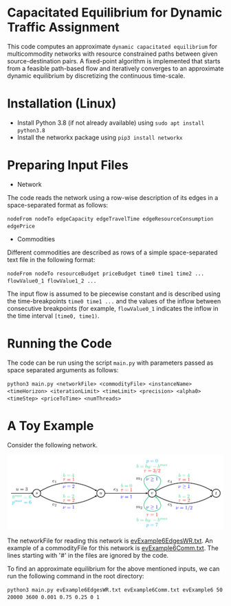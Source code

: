 # Capacitated Equilibrium for Dynamic Traffic Assignment
This code computes an approximate `dynamic capacitated equilibrium` for multicommodity networks with resource
constrained paths between given source-destination pairs. A fixed-point algorithm is implemented that
starts from a feasible path-based flow and iteratively converges to an approximate dynamic equilibrium by discretizing
the continuous time-scale.

# Installation (Linux)
* Install Python 3.8 (if not already available) using `sudo apt install python3.8`
* Install the networkx package using `pip3 install networkx`

# Preparing Input Files
* Network

The code reads the network using a row-wise description of its edges in a space-separated format as follows:

`nodeFrom nodeTo edgeCapacity edgeTravelTime edgeResourceConsumption edgePrice`

* Commodities

Different commodities are described as rows of a simple space-separated text file in the following format:

`nodeFrom nodeTo resourceBudget priceBudget time0 time1 time2 ... flowValue0_1 flowValue1_2 ...`

The input flow is assumed to be piecewise constant and is described using the time-breakpoints `time0 time1 ...`
and the values of the inflow between consecutive breakpoints (for example, `flowValue0_1` indicates the inflow
in the time interval `[time0, time1)`.


# Running the Code
The code can be run using the script `main.py` with parameters passed as space separated arguments as follows:

`python3 main.py <networkFile> <commodityFile> <instanceName> <timeHorizon> <iterationLimit> <timeLimit> <precision> <alpha0> <timeStep> <priceToTime> <numThreads>`


# A Toy Example

Consider the following network.

![Toy Example](examples/toyExamples/evExample6.png)

The networkFile for reading this network is [evExample6EdgesWR.txt](examples/toyExamples/evExample6EdgesWR.txt). An example of a commodityFile for this network is <a href="examples/toyExamples/evExample6Comm.txt" target="_blank"> evExample6Comm.txt</a>. The lines starting with '#' in the files are ignored by the code.

To find an approximate equilibrium for the above mentioned inputs, we can run the following command in the root directory:

`python3 main.py evExample6EdgesWR.txt evExample6Comm.txt evExample6 50 20000 3600 0.001 0.75 0.25 0 1`


